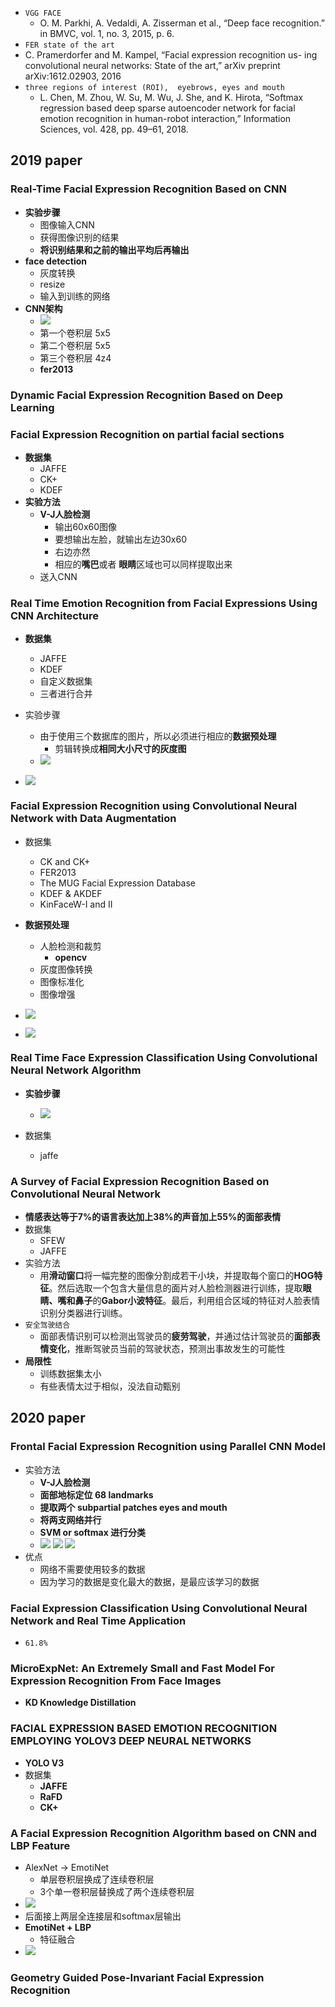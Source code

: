 

+ `VGG FACE`
  + O. M. Parkhi, A. Vedaldi, A. Zisserman et al., “Deep face recognition.”
    in BMVC, vol. 1, no. 3, 2015, p. 6.
+  `FER state of the art`
  + C. Pramerdorfer and M. Kampel, “Facial expression recognition us-
    ing convolutional neural networks: State of the art,” arXiv preprint
    arXiv:1612.02903, 2016
+ `three regions of interest (ROI),  eyebrows, eyes and mouth`
  +  L. Chen, M. Zhou, W. Su, M. Wu, J. She, and K. Hirota, “Softmax
    regression based deep sparse autoencoder network for facial emotion
    recognition in human-robot interaction,” Information Sciences, vol. 428,
    pp. 49–61, 2018.



## 2019 paper

### Real-Time Facial Expression Recognition Based on CNN

+ **实验步骤**
  + 图像输入CNN
  + 获得图像识别的结果
  + **将识别结果和之前的输出平均后再输出**
+ **face detection**
  + 灰度转换
  + resize
  + 输入到训练的网络
+ **CNN架构**
  + ![](https://pic.downk.cc/item/5f1e2a2714195aa5946c583f.png)
  + 第一个卷积层 5x5
  + 第二个卷积层 5x5
  + 第三个卷积层 4z4
  + **fer2013**

### Dynamic Facial Expression Recognition Based on Deep Learning

### Facial Expression Recognition on partial facial sections

+ **数据集**
  + JAFFE
  + CK+
  + KDEF
+ **实验方法**
  + **V-J人脸检测**
    + 输出60x60图像
    + 要想输出左脸，就输出左边30x60
    + 右边亦然
    + 相应的**嘴巴**或者 **眼睛**区域也可以同样提取出来
  + 送入CNN

### Real Time Emotion Recognition from Facial Expressions Using CNN Architecture

+ **数据集**
  + JAFFE
  + KDEF
  + 自定义数据集
  + 三者进行合并
+ 实验步骤
  + 由于使用三个数据库的图片，所以必须进行相应的**数据预处理**
    + 剪辑转换成**相同大小尺寸的灰度图**
  + ![](https://pic.downk.cc/item/5f1f774b14195aa59456ccb4.png)



+ ![](https://pic.downk.cc/item/5f1f77bb14195aa594570b77.png)

### Facial Expression Recognition using Convolutional Neural Network with Data Augmentation

+ 数据集
  +  CK and CK+
  + FER2013
  + The MUG Facial Expression Database
  + KDEF & AKDEF
  + KinFaceW-I and II 
+ **数据预处理**
  + 人脸检测和裁剪
    + **opencv**
  + 灰度图像转换
  + 图像标准化
  + 图像增强
+ ![](https://pic.downk.cc/item/5f1f7f0e14195aa5945bfc6a.png)

+ ![](https://pic.downk.cc/item/5f1f7f6a14195aa5945c3255.png)


### Real Time Face Expression Classification Using Convolutional Neural Network Algorithm

+ **实验步骤**
  + ![](https://pic.downk.cc/item/5f22643a14195aa594024ee1.png)

+ 数据集
  + jaffe

### A Survey of Facial Expression Recognition Based on Convolutional Neural Network

+ **情感表达等于7%的语言表达加上38%的声音加上55%的面部表情**
+ 数据集
  + SFEW
  + JAFFE
+ 实验方法
  + 用**滑动窗口**将一幅完整的图像分割成若干小块，并提取每个窗口的**HOG特征**。然后选取一个包含大量信息的面片对人脸检测器进行训练，提取**眼睛、嘴和鼻子**的**Gabor小波特征**。最后，利用组合区域的特征对人脸表情识别分类器进行训练。
+ `安全驾驶结合`
  + 面部表情识别可以检测出驾驶员的**疲劳驾驶**，并通过估计驾驶员的**面部表情变化**，推断驾驶员当前的驾驶状态，预测出事故发生的可能性
+ **局限性**
  + 训练数据集太小
  + 有些表情太过于相似，没法自动甄别



## 2020 paper

### Frontal Facial Expression Recognition using Parallel CNN Model

+ 实验方法
  + **V-J人脸检测**
  + **面部地标定位 68 landmarks**
  + **提取两个 subpartial patches  eyes and mouth**
  + **将两支网络并行**
  + **SVM or softmax 进行分类**
  + ![](https://pic.downk.cc/item/5f19323214195aa594160efd.png)
    ![](https://pic.downk.cc/item/5f19323214195aa594160eff.png)
    ![](https://pic.downk.cc/item/5f19323214195aa594160f01.png)
+ 优点
  + 网络不需要使用较多的数据
  + 因为学习的数据是变化最大的数据，是最应该学习的数据

### Facial Expression Classification Using Convolutional Neural Network and Real Time Application 

+ `61.8%`

### MicroExpNet: An Extremely Small and Fast Model For Expression Recognition From Face Images

+ **KD Knowledge Distillation**

### FACIAL EXPRESSION BASED EMOTION RECOGNITION EMPLOYING YOLOV3 DEEP NEURAL NETWORKS

+ **YOLO V3**
+ 数据集
  + **JAFFE**
  + **RaFD**
  + **CK+**

### A Facial Expression Recognition Algorithm based on CNN and LBP Feature

+ AlexNet -> EmotiNet
  + 单层卷积层换成了连续卷积层
  + 3个单一卷积层替换成了两个连续卷积层
+ ![](https://pic.downk.cc/item/5f1e1be414195aa5945c770e.png)
+ 后面接上两层全连接层和softmax层输出
+ **EmotiNet + LBP**
  + 特征融合
+ ![](https://pic.downk.cc/item/5f1e1caa14195aa5945d32aa.png)

### Geometry Guided Pose-Invariant Facial Expression Recognition









